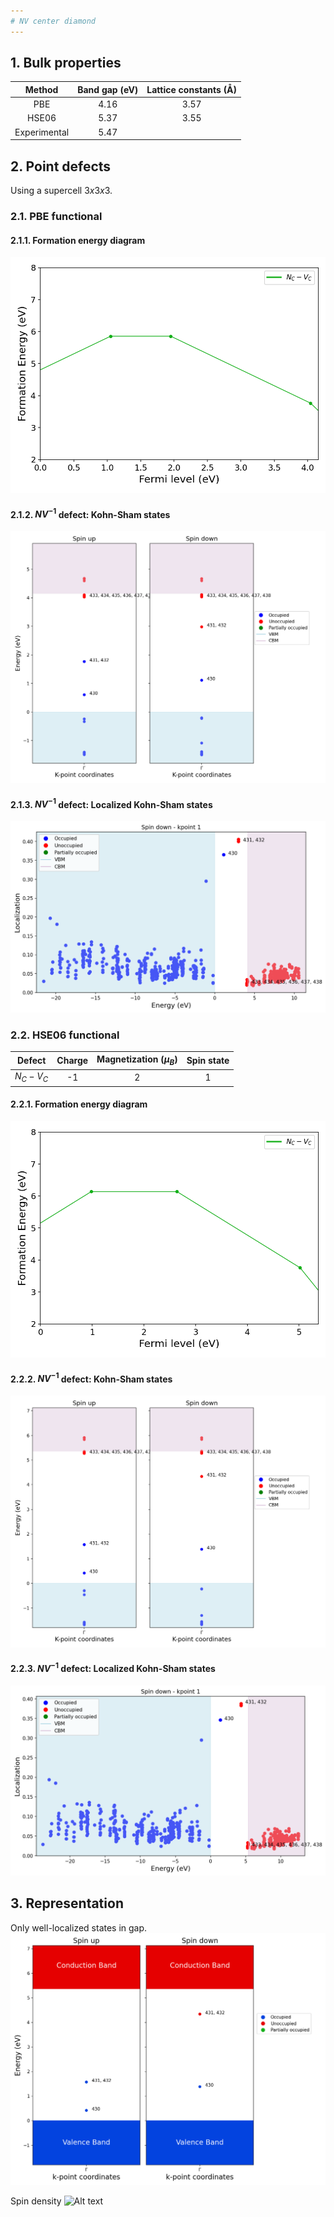 ```yaml
---
# NV center diamond
---
```


## 1. Bulk properties
| Method        | Band gap (eV) | Lattice constants (Å) |
| :-------------: |:-------------:|:---------------------:|
| PBE           | 4.16          |     3.57              |
| HSE06         | 5.37          |     3.55              | 
| Experimental  | 5.47          |                   |

## 2. Point defects
Using a supercell $3x3x3$.
### 2.1. PBE functional
#### 2.1.1. Formation energy diagram
![Alt text](https://github.com/JosephPVera/NV-center-Diamond/blob/main/Point-defects/PBE/formation-energy/energy_A-1.png)
#### 2.1.2. $NV^{-1}$ defect: Kohn-Sham states
![Alt text](https://github.com/JosephPVera/NV-center-Diamond/blob/main/Point-defects/PBE/N_C-V_C_-1/band_index/kohn-sham-states.png)
#### 2.1.3. $NV^{-1}$ defect: Localized Kohn-Sham states
![Alt text](https://github.com/JosephPVera/NV-center-Diamond/blob/main/Point-defects/PBE/N_C-V_C_-1/band_index/Spin_down-kpoint_1.png)

### 2.2. HSE06 functional
| Defect     | Charge | Magnetization ($\mu_{B}$) | Spin state |
| :--------: |:------:|:-------------------------:| :---------:|
| $N_C-V_C$  | -1     |        2                  |     1      |
#### 2.2.1. Formation energy diagram
![Alt text](https://github.com/JosephPVera/NV-center-Diamond/blob/main/Point-defects/HSE06/formation-energy/energy_A-1.png)
#### 2.2.2. $NV^{-1}$ defect: Kohn-Sham states
![Alt text](https://github.com/JosephPVera/NV-center-Diamond/blob/main/Point-defects/HSE06/N_C-V_C_-1/band_index/kohn-sham-states.png)
#### 2.2.3. $NV^{-1}$ defect: Localized Kohn-Sham states
![Alt text](https://github.com/JosephPVera/NV-center-Diamond/blob/main/Point-defects/HSE06/N_C-V_C_-1/band_index/Spin_down-kpoint_1.png)

## 3. Representation
Only well-localized states in gap.
![Alt text](https://github.com/JosephPVera/NV-center-in-Diamond/blob/main/Point-defects/HSE06/N_C-V_C_-1/band_index/kohn-sham-states-8.png)

Spin density
![Alt text](https://github.com/JosephPVera/NV-center-in-Diamond/blob/main/Point-defects/HSE06/N_C-V_C_-1/diamond.png)
